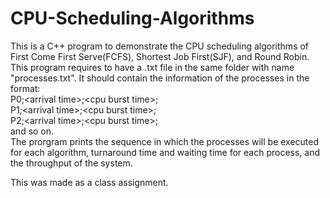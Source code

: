 # CPU-Scheduling-Algorithms
This is a C++ program to demonstrate the CPU scheduling algorithms of First Come First Serve(FCFS), Shortest Job First(SJF), and Round Robin.
This program requires to have a .txt file in the same folder with name "processes.txt". It should contain the information of the processes in the format:<br/>
P0;\<arrival time>\;\<cpu burst time>\;<br/> 
P1;\<arrival time>\;\<cpu burst time>\;<br/>
P2;\<arrival time>\;\<cpu burst time>\;<br/>
and so on.<br/>
The prorgram prints the sequence in which the processes will be executed for each algorithm, turnaround time and waiting time for each process, and the throughput of the system.<br/>

This was made as a class assignment.

